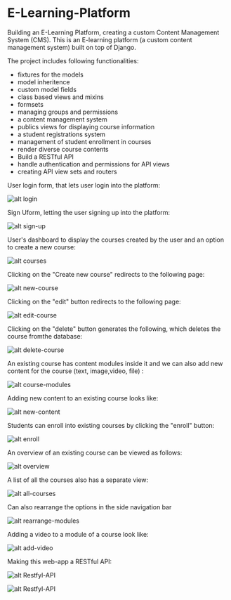 # E-Learning-Platform

Building an E-Learning Platform, creating	a	custom Content	Management	System	(CMS).
This is an E-learning platform (a custom content management system) built on top of Django.

The project includes following functionalities:

- fixtures for the models
- model inheritence
- custom model fields
- class based views and mixins
- formsets
- managing groups and permissions
- a content management system
- publics views for displaying course information
- a student registrations system
- management of student enrollment in courses
- render diverse course contents
- Build a RESTful API
- handle authentication and permissions for API views
- creating API view sets and routers

User login form, that lets user login into the platform:

![alt login](https://github.com/NavyaVaddi/E-Learning-Platform/blob/main/educa/courses/static/Project_images/image.ZDZPZY.png)

Sign Uform, letting the user signing up into the platform:

![alt sign-up](https://github.com/NavyaVaddi/E-Learning-Platform/blob/main/educa/courses/static/Project_images/image.4MSHZY.png)

User's dashboard to display the courses created by the user and an option to create a new course:

![alt courses](https://github.com/NavyaVaddi/E-Learning-Platform/blob/main/educa/courses/static/Project_images/image.GEUMZY.png)

Clicking on the "Create new course" redirects to the following page:

![alt new-course](https://github.com/NavyaVaddi/E-Learning-Platform/blob/main/educa/courses/static/Project_images/image.O3GPZY.png)

Clicking on the "edit" button redirects to the following page:

![alt edit-course](https://github.com/NavyaVaddi/E-Learning-Platform/blob/main/educa/courses/static/Project_images/image.RNRMZY.png)

Clicking on the "delete" button generates the following, which deletes the course fromthe database:

![alt delete-course](https://github.com/NavyaVaddi/E-Learning-Platform/blob/main/educa/courses/static/Project_images/image.QGWKZY.png)

An existing course has content modules inside it and we can also add new content for the course (text, image,video, file) :

![alt course-modules](https://github.com/NavyaVaddi/E-Learning-Platform/blob/main/educa/courses/static/Project_images/image.9LDEZY.png)

Adding new content to an existing course looks like:

![alt new-content](https://github.com/NavyaVaddi/E-Learning-Platform/blob/main/educa/courses/static/Project_images/image.GIMNZY.png)

Students can enroll into existing courses by clicking the "enroll" button:

![alt enroll](https://github.com/NavyaVaddi/E-Learning-Platform/blob/main/educa/courses/static/Project_images/image.NOBIZY.png)

An overview of an existing course can be viewed as follows:

![alt overview](https://github.com/NavyaVaddi/E-Learning-Platform/blob/main/educa/courses/static/Project_images/image.NOBIZY.png)

A list of all the courses also has a separate view:

![alt all-courses](https://github.com/NavyaVaddi/E-Learning-Platform/blob/main/educa/courses/static/Project_images/image.EQCHZY.png)

Can also rearrange the options in the side navigation bar

![alt rearrange-modules](https://github.com/NavyaVaddi/E-Learning-Platform/blob/main/educa/courses/static/Project_images/image.9VNNZY.png)

Adding a video to a module of a course look like:

![alt add-video](https://github.com/NavyaVaddi/E-Learning-Platform/blob/main/educa/courses/static/Project_images/image.UZKSZY.png)

Making this web-app a RESTful API:

![alt Restfyl-API](https://github.com/NavyaVaddi/E-Learning-Platform/blob/main/educa/courses/static/Project_images/image.FPWHZY.png)

![alt Restfyl-API](https://github.com/NavyaVaddi/E-Learning-Platform/blob/main/educa/courses/static/Project_images/image.9GGDZY.png)


